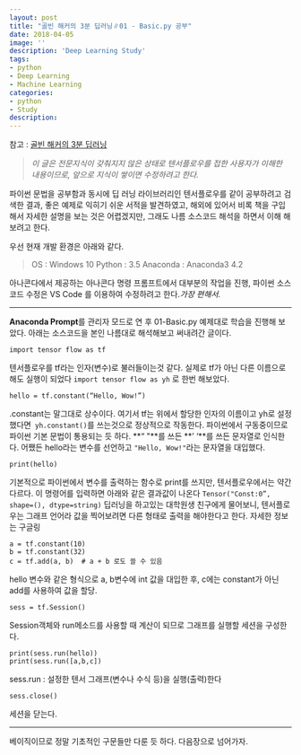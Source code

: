 ```yaml
---
layout: post
title: "골빈 해커의 3분 딥러닝∥01 - Basic.py 공부"
date: 2018-04-05
image: ''
description: 'Deep Learning Study'
tags:
- python
- Deep Learning
- Machine Learning
categories:
- python
- Study
description: 
---
```

참고 : [골빈 해커의 3분 딥러닝](https://github.com/golbin/TensorFlow-Tutorials/tree/master/03%20-%20TensorFlow%20Basic)
>*이 글은 전문지식이 갖춰지지 않은 상태로 텐서플로우를 접한 사용자가 이해한 내용이므로, 앞으로 지식이 쌓이면 수정하려고 한다.*

파이썬 문법을 공부함과 동시에 딥 러닝 라이브러리인 텐서플로우를 같이 공부하려고 검색한 결과, 좋은 예제로 익히기 쉬운 서적을 발견하였고, 해외에 있어서 비록 책을 구입해서 자세한 설명을 보는 것은 어렵겠지만, 그래도 나름 소스코드 해석을 하면서 이해 해 보려고 한다.

우선 현재 개발 환경은 아래와 같다.
>OS : Windows 10
Python : 3.5
Anaconda : Anaconda3 4.2

아나콘다에서 제공하는 아나콘다 명령 프롬프트에서 대부분의 작업을 진행, 파이썬 소스코드 수정은 VS Code 를 이용하여 수정하려고 한다.*가장 편해서.*
- - -
**Anaconda Prompt**를 관리자 모드로 연 후 01-Basic.py 예제대로 학습을 진행해 보았다. 아래는 소스코드을 본인 나름대로 해석해보고 써내려간 글이다.
```
import tensor flow as tf
``` 
텐서플로우를 tf라는 인자(변수)로 불러들이는것 같다. 실제로 tf가 아닌 다른 이름으로 해도 실행이 되었다
```import tensor flow as yh``` 로 한번 해보았다.


```
hello = tf.constant(“Hello, Wow!”)
```
 .constant는 말그대로 상수이다. 여기서 tf는 위에서 할당한 인자의 이름이고 yh로 설정했다면``` yh.constant()```를 쓰는것으로 정상적으로 작동한다.
 파이썬에서 구동중이므로 파이썬 기본 문법이 통용되는 듯 하다. **“ "**를 쓰든 **’ ‘**를 쓰든 문자열로 인식한다.
어쨌든 hello라는 변수를 선언하고 ```"Hello, Wow!"```라는 문자열을 대입했다.


```
print(hello)
```
기본적으로 파이썬에서 변수를 출력하는 함수로 print를 쓰지만, 텐서플로우에서는 약간 다르다. 이 명령어를 입력하면 아래와 같은 결과값이 나온다
```Tensor("Const:0”, shape=(), dtype=string)```
딥러닝을 하고있는 대학원생 친구에게 물어보니, 텐서플로우는 그래프 언어라 값을 찍어보려면 다른 형태로 출력을 해야한다고 한다. 자세한 정보는 구글링


```
a = tf.constant(10)
b = tf.constant(32)
c = tf.add(a, b)  # a + b 로도 쓸 수 있음
```
 hello 변수와 같은 형식으로 a, b변수에 int 값을 대입한 후, c에는 constant가 아닌 add를 사용하여 값을 할당.


```
sess = tf.Session()
```
Session객체와 run메소드를 사용할 때 계산이 되므로 그래프를 실행할 세션을 구성한다.


```
print(sess.run(hello))
print(sess.run([a,b,c])
```
 sess.run : 설정한 텐서 그래프(변수나 수식 등)을 실행(출력)한다
```
sess.close()
```
 세션을 닫는다.

- - - 

베이직이므로 정말 기초적인 구문들만 다룬 듯 하다. 다음장으로 넘어가자.

